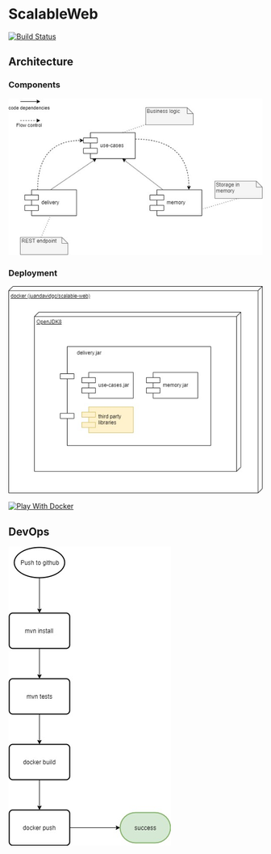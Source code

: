 # ScalableWeb

[![Build Status](https://travis-ci.com/juandavidgc/ScalableWeb.svg?branch=master)](https://travis-ci.com/juandavidgc/ScalableWeb)

## Architecture

### Components
![Components](docs/components.jpg)

### Deployment
![Deployment](docs/deployment.jpg)

[![Play With Docker](https://github.com/play-with-docker/stacks/raw/cff22438cb4195ace27f9b15784bbb497047afa7/assets/images/button.png)](https://raw.githubusercontent.com/juandavidgc/ScalableWeb/master/stack.yml)

## DevOps
![Build Pipeline](docs/build-pipeline.jpg)